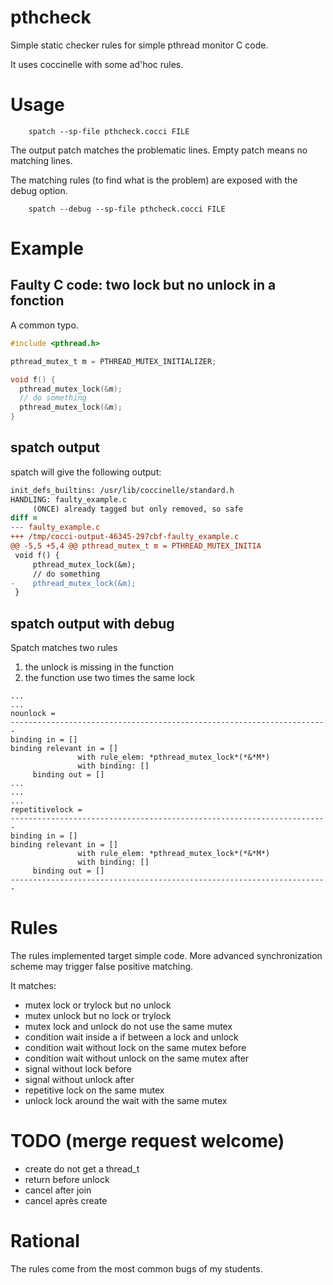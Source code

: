 # pthcheck
Simple static checker rules for simple pthread monitor C code.

It uses coccinelle with some ad'hoc rules.

# Usage

```shell
	spatch --sp-file pthcheck.cocci FILE
```

The output patch matches the problematic lines. Empty patch means no
matching lines.

The matching rules (to find what is the problem) are exposed with the
debug option.

```
	spatch --debug --sp-file pthcheck.cocci FILE
```

# Example
## Faulty C code: two lock but no unlock in a fonction
A common typo.
```C
#include <pthread.h>

pthread_mutex_t m = PTHREAD_MUTEX_INITIALIZER;

void f() {
  pthread_mutex_lock(&m);
  // do something
  pthread_mutex_lock(&m);
}
```

## spatch output
spatch will give the following output:
```diff
init_defs_builtins: /usr/lib/coccinelle/standard.h
HANDLING: faulty_example.c
     (ONCE) already tagged but only removed, so safe
diff = 
--- faulty_example.c
+++ /tmp/cocci-output-46345-297cbf-faulty_example.c
@@ -5,5 +5,4 @@ pthread_mutex_t m = PTHREAD_MUTEX_INITIA
 void f() {
     pthread_mutex_lock(&m);
     // do something
-    pthread_mutex_lock(&m);
 }
```

## spatch output with debug
Spatch matches two rules
1. the unlock is missing in the function 
2. the function use two times the same lock 

```
...
...
nounlock =
-----------------------------------------------------------------------
binding in = []
binding relevant in = []
               with rule_elem: *pthread_mutex_lock*(*&*M*)
               with binding: []
     binding out = []
...
...
...
repetitivelock =
-----------------------------------------------------------------------
binding in = []
binding relevant in = []
               with rule_elem: *pthread_mutex_lock*(*&*M*)
               with binding: []
     binding out = []
-----------------------------------------------------------------------
```

# Rules

The rules implemented target simple code. More advanced
synchronization scheme may trigger false positive matching.

It matches:
- mutex lock or trylock but no unlock
- mutex unlock but no lock or trylock
- mutex lock and unlock do not use the same mutex
- condition wait inside a if between a lock and unlock
- condition wait without lock on the same mutex before
- condition wait without unlock on the same mutex after
- signal without lock before
- signal without unlock after
- repetitive lock on the same mutex
- unlock lock around the wait with the same mutex

# TODO (merge request welcome)
- create do not get a thread_t
- return before unlock
- cancel after join
- cancel après create

# Rational

The rules come from the most common bugs of my students. 
